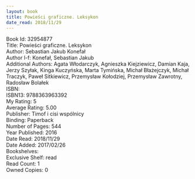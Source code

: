 ```yaml
---
layout: book
title: Powieści graficzne. Leksykon
date_read: 2018/11/29
---
```


Book Id: 32954877<br />
Title: Powieści graficzne. Leksykon<br />
Author: Sebastian Jakub Konefał<br />
Author l-f: Konefał, Sebastian Jakub<br />
Additional Authors: Agata Włodarczyk, Agnieszka Kiejziewicz, Damian Kaja, Jerzy Szyłak, Kinga Kuczyńska, Marta Tymińska, Michał Błażejczyk, Michał Traczyk, Paweł Sitkiewicz, Przemysław Kołodziej, Przemysław Zawrotny, Radosław Bolałek<br />
ISBN: <br />
ISBN13: 9788363963392<br />
My Rating: 5<br />
Average Rating: 5.00<br />
Publisher: Timof i cisi wspólnicy<br />
Binding: Paperback<br />
Number of Pages: 544<br />
Year Published: 2016<br />
Date Read: 2018/11/29<br />
Date Added: 2017/02/26<br />
Bookshelves: <br />
Exclusive Shelf: read<br />
Read Count: 1<br />
Owned Copies: 0<br />

